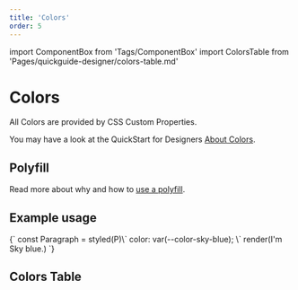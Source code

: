 ```yaml
---
title: 'Colors'
order: 5
---
```


import ComponentBox from 'Tags/ComponentBox'
import ColorsTable from 'Pages/quickguide-designer/colors-table.md'

# Colors

All Colors are provided by CSS Custom Properties.

You may have a look at the QuickStart for Designers [About Colors](/quickguide-designer/colors).

## Polyfill

Read more about why and how to [use a polyfill](/uilib/usage/customisation/styling/polyfill).

## Example usage

<ComponentBox hideCode useRender>
{`
const Paragraph = styled(P)\`
  color: var(--color-sky-blue);
\`
render(<Paragraph>I'm Sky blue.</Paragraph>)
`}
</ComponentBox>

## Colors Table

<ColorsTable />
